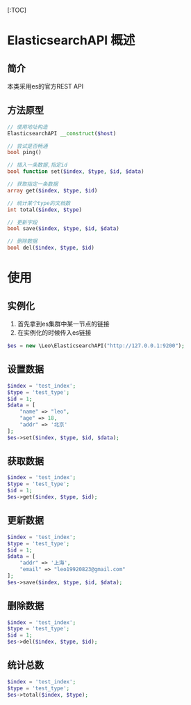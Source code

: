 [:TOC]

# ElasticsearchAPI 概述

## 简介
本类采用es的官方REST API 

## 方法原型
```php
// 使用地址构造
ElasticsearchAPI __construct($host)

// 尝试是否畅通
bool ping()

// 插入一条数据,指定id
bool function set($index, $type, $id, $data)

// 获取指定一条数据
array get($index, $type, $id)

// 统计某个type的文档数
int total($index, $type)

// 更新字段
bool save($index, $type, $id, $data)

// 删除数据
bool del($index, $type, $id)

```

# 使用

## 实例化 
1. 首先拿到es集群中某一节点的链接
2. 在实例化的时候传入es链接
```php
$es = new \Leo\ElasticsearchAPI("http://127.0.0.1:9200");
```

## 设置数据
```php 
$index = 'test_index';
$type = 'test_type';
$id = 1;
$data = [
    "name" => "leo",
    "age" => 18,
    "addr" => '北京'
];
$es->set($index, $type, $id, $data);
```

## 获取数据
```php 
$index = 'test_index';
$type = 'test_type';
$id = 1;
$es->get($index, $type, $id);
```

## 更新数据
```php 
$index = 'test_index';
$type = 'test_type';
$id = 1;
$data = [
    "addr" => '上海',
    "email" => "leo19920823@gmail.com"
];
$es->save($index, $type, $id, $data);
```

## 删除数据
```php 
$index = 'test_index';
$type = 'test_type';
$id = 1;
$es->del($index, $type, $id);
```

## 统计总数
```php 
$index = 'test_index';
$type = 'test_type';
$es->total($index, $type);
```

